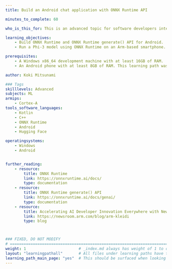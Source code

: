 ```yaml
---
title: Build an Android chat application with ONNX Runtime API

minutes_to_complete: 60

who_is_this_for: This is an advanced topic for software developers interested in learning how to build an Android chat app with ONNX Runtime and ONNX Runtime Generate() API.

learning_objectives: 
    - Build ONNX Runtime and ONNX Runtime generate() API for Android.
    - Run a Phi-3 model using ONNX Runtime on an Arm-based smartphone.

prerequisites:
    - A Windows x86_64 development machine with at least 16GB of RAM.
    - An Android phone with at least 8GB of RAM. This learning path was tested on Samsung Galaxy S24.

author: Koki Mitsunami

### Tags
skilllevels: Advanced
subjects: ML
armips:
    - Cortex-A
tools_software_languages:
    - Kotlin
    - C++
    - ONNX Runtime
    - Android
    - Hugging Face

operatingsystems:
    - Windows
    - Android


further_reading:
    - resource:
        title: ONNX Runtime
        link: https://onnxruntime.ai/docs/
        type: documentation
    - resource:
        title: ONNX Runtime generate() API
        link: https://onnxruntime.ai/docs/genai/
        type: documentation
    - resource:
        title: Accelerating AI Developer Innovation Everywhere with New Arm Kleidi
        link: https://newsroom.arm.com/blog/arm-kleidi
        type: blog



### FIXED, DO NOT MODIFY
# ================================================================================
weight: 1                       # _index.md always has weight of 1 to order correctly
layout: "learningpathall"       # All files under learning paths have this same wrapper
learning_path_main_page: "yes"  # This should be surfaced when looking for related content. Only set for _index.md of learning path content.
---
```

